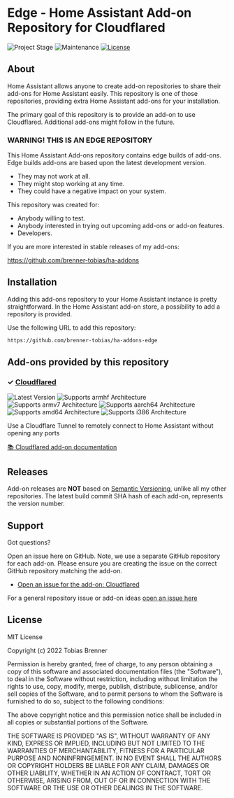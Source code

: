 # Edge - Home Assistant Add-on Repository for Cloudflared

![Project Stage][project-stage-shield]
![Maintenance][maintenance-shield]
[![License][license-shield]](LICENSE.md)

## About

Home Assistant allows anyone to create add-on repositories to share their
add-ons for Home Assistant easily. This repository is one of those repositories,
providing extra Home Assistant add-ons for your installation.

The primary goal of this repository is to provide an add-on to use Cloudflared.
Additional add-ons might follow in the future.

### WARNING! THIS IS AN EDGE REPOSITORY

This Home Assistant Add-ons repository contains edge builds of add-ons. Edge
builds add-ons are based upon the latest development version.

- They may not work at all.
- They might stop working at any time.
- They could have a negative impact on your system.

This repository was created for:

- Anybody willing to test.
- Anybody interested in trying out upcoming add-ons or add-on features.
- Developers.

If you are more interested in stable releases of my add-ons:

<https://github.com/brenner-tobias/ha-addons>

## Installation

Adding this add-ons repository to your Home Assistant instance is
pretty straightforward. In the Home Assistant add-on store,
a possibility to add a repository is provided.

Use the following URL to add this repository:

```txt
https://github.com/brenner-tobias/ha-addons-edge
```

## Add-ons provided by this repository

### &#10003; [Cloudflared][addon-cloudflared]

![Latest Version][cloudflared-version-shield]
![Supports armhf Architecture][cloudflared-armhf-shield]
![Supports armv7 Architecture][cloudflared-armv7-shield]
![Supports aarch64 Architecture][cloudflared-aarch64-shield]
![Supports amd64 Architecture][cloudflared-amd64-shield]
![Supports i386 Architecture][cloudflared-i386-shield]

Use a Cloudflare Tunnel to remotely connect to Home Assistant without opening any ports

[:books: Cloudflared add-on documentation][addon-doc-cloudflared]

## Releases

Add-on releases are **NOT** based on [Semantic Versioning][semver], unlike
all my other repositories. The latest build commit SHA hash of each
add-on, represents the version number.

## Support

Got questions?

Open an issue here on GitHub. Note, we use a separate
GitHub repository for each add-on. Please ensure you are creating the issue
on the correct GitHub repository matching the add-on.

- [Open an issue for the add-on: Cloudflared][cloudflared-issue]

For a general repository issue or add-on ideas [open an issue here][issue]

## License

MIT License

Copyright (c) 2022 Tobias Brenner

Permission is hereby granted, free of charge, to any person obtaining a copy
of this software and associated documentation files (the "Software"), to deal
in the Software without restriction, including without limitation the rights
to use, copy, modify, merge, publish, distribute, sublicense, and/or sell
copies of the Software, and to permit persons to whom the Software is
furnished to do so, subject to the following conditions:

The above copyright notice and this permission notice shall be included in all
copies or substantial portions of the Software.

THE SOFTWARE IS PROVIDED "AS IS", WITHOUT WARRANTY OF ANY KIND, EXPRESS OR
IMPLIED, INCLUDING BUT NOT LIMITED TO THE WARRANTIES OF MERCHANTABILITY,
FITNESS FOR A PARTICULAR PURPOSE AND NONINFRINGEMENT. IN NO EVENT SHALL THE
AUTHORS OR COPYRIGHT HOLDERS BE LIABLE FOR ANY CLAIM, DAMAGES OR OTHER
LIABILITY, WHETHER IN AN ACTION OF CONTRACT, TORT OR OTHERWISE, ARISING FROM,
OUT OF OR IN CONNECTION WITH THE SOFTWARE OR THE USE OR OTHER DEALINGS IN THE
SOFTWARE.

[addon-cloudflared]: https://github.com/brenner-tobias/addon-cloudflared/tree/73a4c30
[addon-doc-cloudflared]: https://github.com/brenner-tobias/addon-cloudflared/blob/73a4c30/README.md
[cloudflared-issue]: https://github.com/brenner-tobias/addon-cloudflared/issues
[cloudflared-version-shield]: https://img.shields.io/badge/version-73a4c30-blue.svg
[cloudflared-aarch64-shield]: https://img.shields.io/badge/aarch64-yes-green.svg
[cloudflared-amd64-shield]: https://img.shields.io/badge/amd64-yes-green.svg
[cloudflared-armhf-shield]: https://img.shields.io/badge/armhf-yes-green.svg
[cloudflared-armv7-shield]: https://img.shields.io/badge/armv7-yes-green.svg
[cloudflared-i386-shield]: https://img.shields.io/badge/i386-yes-green.svg
[gitlabci-shield]: https://gitlab.com/brenner-tobias/ha-addons-edge/badges/master/pipeline.svg
[gitlabci]: https://gitlab.com/brenner-tobias/ha-addons-edge/pipelines
[issue]: https://github.com/brenner-tobias/ha-addons-edge/issues
[license-shield]: https://img.shields.io/github/license/brenner-tobias/ha-addons-edge.svg
[maintenance-shield]: https://img.shields.io/maintenance/yes/2022.svg
[project-stage-shield]: https://img.shields.io/badge/project%20stage-production%20ready-brightgreen.svg
[semver]: http://semver.org/spec/v2.0.0.html